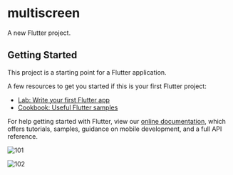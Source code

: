 # multiscreen

A new Flutter project.

## Getting Started

This project is a starting point for a Flutter application.

A few resources to get you started if this is your first Flutter project:

- [Lab: Write your first Flutter app](https://flutter.dev/docs/get-started/codelab)
- [Cookbook: Useful Flutter samples](https://flutter.dev/docs/cookbook)

For help getting started with Flutter, view our
[online documentation](https://flutter.dev/docs), which offers tutorials,
samples, guidance on mobile development, and a full API reference.


![101](https://user-images.githubusercontent.com/81084127/152308321-fa69d355-1c92-433c-bc3e-82d930b638a4.jpeg)

![102](https://user-images.githubusercontent.com/81084127/152318490-641f6ad0-6996-40f9-858f-dbc0c62dd884.jpeg)
